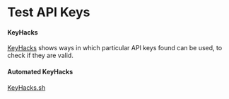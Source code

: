 # Test API Keys

#### KeyHacks

[KeyHacks](https://github.com/streaak/keyhacks) shows ways in which particular API keys found can be used, to check if they are valid.

#### Automated KeyHacks

[KeyHacks.sh](https://github.com/gwen001/pentest-tools/blob/master/keyhacks.sh)

